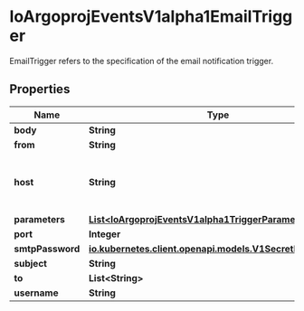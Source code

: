

# IoArgoprojEventsV1alpha1EmailTrigger

EmailTrigger refers to the specification of the email notification trigger.

## Properties

Name | Type | Description | Notes
------------ | ------------- | ------------- | -------------
**body** | **String** |  |  [optional]
**from** | **String** |  |  [optional]
**host** | **String** | Host refers to the smtp host url to which email is send. |  [optional]
**parameters** | [**List&lt;IoArgoprojEventsV1alpha1TriggerParameter&gt;**](IoArgoprojEventsV1alpha1TriggerParameter.md) |  |  [optional]
**port** | **Integer** |  |  [optional]
**smtpPassword** | [**io.kubernetes.client.openapi.models.V1SecretKeySelector**](io.kubernetes.client.openapi.models.V1SecretKeySelector.md) |  |  [optional]
**subject** | **String** |  |  [optional]
**to** | **List&lt;String&gt;** |  |  [optional]
**username** | **String** |  |  [optional]



